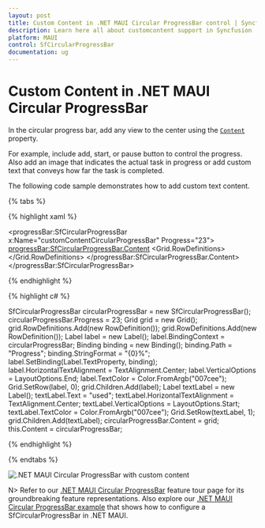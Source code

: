 ```yaml
---
layout: post
title: Custom Content in .NET MAUI Circular ProgressBar control | Syncfusion
description: Learn here all about customcontent support in Syncfusion .NET MAUI Circular ProgressBar control, its elements and more.
platform: MAUI
control: SfCircularProgressBar
documentation: ug
---
```


# Custom Content in .NET MAUI Circular ProgressBar

In the circular progress bar, add any view to the center using the [`Content`](https://help.syncfusion.com/cr/maui/Syncfusion.Maui.ProgressBar.SfCircularProgressBar.html#Syncfusion_Maui_ProgressBar_SfCircularProgressBar_Content) property. 

For example, include add, start, or pause button to control the progress. Also add an image that indicates the actual task in progress or add custom text that conveys how far the task is completed. 

The following code sample demonstrates how to add custom text content.

{% tabs %} 

{% highlight xaml %}

<progressBar:SfCircularProgressBar x:Name="customContentCircularProgressBar" 
                                   Progress="23">
    <progressBar:SfCircularProgressBar.Content>
        <Grid>
            <Grid.RowDefinitions>
                <RowDefinition />
                <RowDefinition />
            </Grid.RowDefinitions>
            <Label TextColor="#007cee"  
                   Text="{Binding Source={x:Reference customContentCircularProgressBar},Path=Progress,StringFormat='{0}%'}"
                   HorizontalTextAlignment="Center" 
                   VerticalTextAlignment="End">
            </Label>
            <Label Grid.Row="1" 
                   TextColor="#007cee" 
                   Text="used" 
                   VerticalOptions="Start" 
                   HorizontalTextAlignment="Center" 
                   VerticalTextAlignment="Start">
            </Label>
        </Grid>
    </progressBar:SfCircularProgressBar.Content>
</progressBar:SfCircularProgressBar>

{% endhighlight %}

{% highlight c# %}

SfCircularProgressBar circularProgressBar = new SfCircularProgressBar();
circularProgressBar.Progress = 23;
Grid grid = new Grid();
grid.RowDefinitions.Add(new RowDefinition());
grid.RowDefinitions.Add(new RowDefinition());
Label label = new Label();
label.BindingContext = circularProgressBar;
Binding binding = new Binding();
binding.Path = "Progress";
binding.StringFormat = "{0}%";
label.SetBinding(Label.TextProperty, binding);
label.HorizontalTextAlignment = TextAlignment.Center;
label.VerticalOptions = LayoutOptions.End;
label.TextColor = Color.FromArgb("007cee");
Grid.SetRow(label, 0);
grid.Children.Add(label);
Label textLabel = new Label();
textLabel.Text = "used";
textLabel.HorizontalTextAlignment = TextAlignment.Center;
textLabel.VerticalOptions = LayoutOptions.Start;
textLabel.TextColor = Color.FromArgb("007cee");
Grid.SetRow(textLabel, 1);
grid.Children.Add(textLabel);
circularProgressBar.Content = grid;
this.Content = circularProgressBar;

{% endhighlight %}

{% endtabs %} 

![.NET MAUI Circular ProgressBar with custom content](images/custom-content/content.png)

N> Refer to our [.NET MAUI Circular ProgressBar](https://www.syncfusion.com/maui-controls/maui-progressbar) feature tour page for its groundbreaking feature representations. Also explore our [.NET MAUI Circular ProgressBar example](https://github.com/syncfusion/maui-demos/) that shows how to configure a SfCircularProgressBar in .NET MAUI.